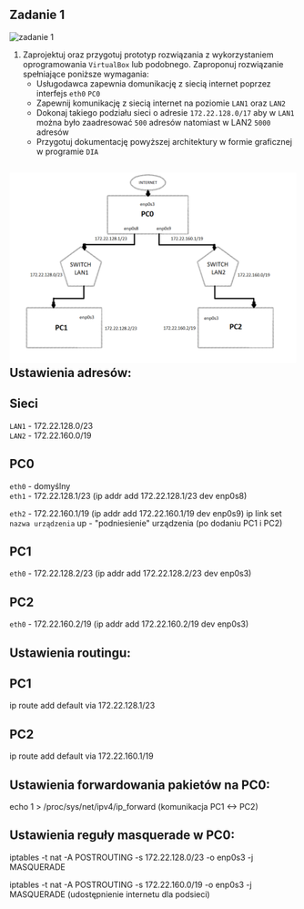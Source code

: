 Zadanie 1
---------

![zadanie 1](zadanie-1.svg)

1. Zaprojektuj oraz przygotuj prototyp rozwiązania z wykorzystaniem oprogramowania ``VirtualBox`` lub podobnego. 
Zaproponuj rozwiązanie spełniające poniższe wymagania:
   * Usługodawca zapewnia domunikację z siecią internet poprzez interfejs ``eth0`` ``PC0``
   * Zapewnij komunikację z siecią internet na poziomie ``LAN1`` oraz ``LAN2``
   * Dokonaj takiego podziału sieci o adresie ``172.22.128.0/17`` aby w ``LAN1`` można było zaadresować ``500`` adresów natomiast w LAN2 ``5000`` adresów    
   * Przygotuj dokumentację powyższej architektury w formie graficznej w programie ``DIA``
 
![siecikomp](siecikomp.png)
Ustawienia adresów:
---------

Sieci
---------
``LAN1`` - 172.22.128.0/23  
``LAN2`` - 172.22.160.0/19  

PC0                                          
---------                                       
``eth0`` - domyślny  
``eth1`` - 172.22.128.1/23  (ip addr add 172.22.128.1/23 dev enp0s8)

``eth2`` - 172.22.160.1/19  (ip addr add 172.22.160.1/19 dev enp0s9)
ip link set ``nazwa urządzenia`` up - "podniesienie" urządzenia (po dodaniu PC1 i PC2)
 
PC1 
---------
``eth0`` - 172.22.128.2/23  (ip addr add 172.22.128.2/23 dev enp0s3)
 
PC2
---------
``eth0`` - 172.22.160.2/19  (ip addr add 172.22.160.2/19 dev enp0s3)


Ustawienia routingu:
---------

PC1
---------
ip route add default via 172.22.128.1/23 

PC2
---------
ip route add default via 172.22.160.1/19


Ustawienia forwardowania pakietów na PC0:
---------
echo 1 > /proc/sys/net/ipv4/ip_forward (komunikacja PC1 <-> PC2)


Ustawienia reguły masquerade w PC0:
---------
iptables -t nat -A POSTROUTING -s 172.22.128.0/23 -o enp0s3 -j MASQUERADE

iptables -t nat -A POSTROUTING -s 172.22.160.0/19 -o enp0s3 -j MASQUERADE
(udostępnienie internetu dla podsieci)
